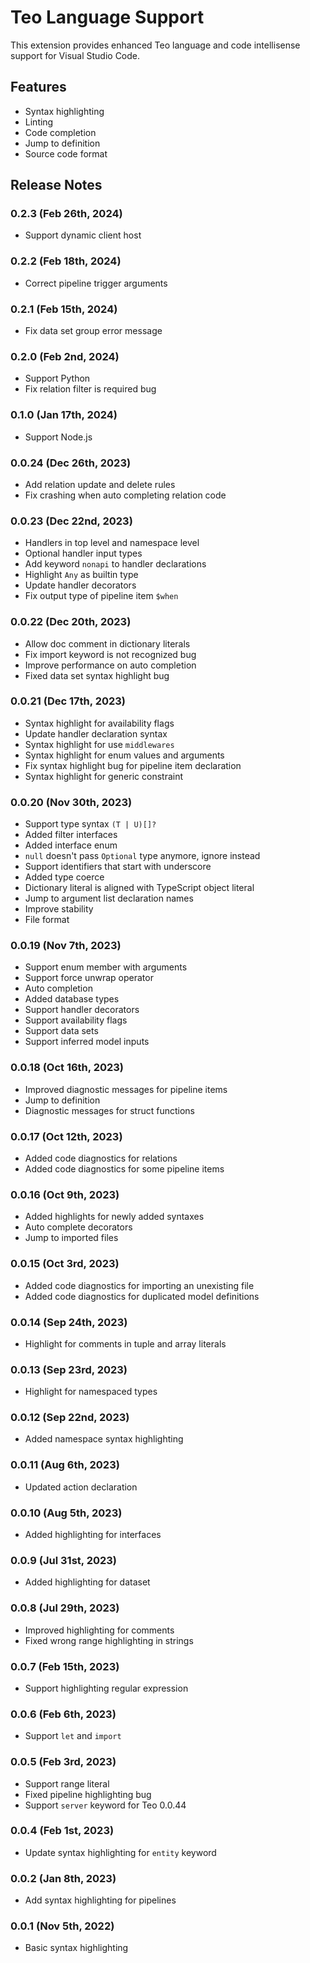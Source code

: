 # Teo Language Support

This extension provides enhanced Teo language and code intellisense support for
Visual Studio Code.

## Features

* Syntax highlighting
* Linting
* Code completion
* Jump to definition
* Source code format

## Release Notes

### 0.2.3 (Feb 26th, 2024)

* Support dynamic client host

### 0.2.2 (Feb 18th, 2024)

* Correct pipeline trigger arguments

### 0.2.1 (Feb 15th, 2024)

* Fix data set group error message

### 0.2.0 (Feb 2nd, 2024)

* Support Python
* Fix relation filter is required bug

### 0.1.0 (Jan 17th, 2024)

* Support Node.js

### 0.0.24 (Dec 26th, 2023)

* Add relation update and delete rules
* Fix crashing when auto completing relation code

### 0.0.23 (Dec 22nd, 2023)

* Handlers in top level and namespace level
* Optional handler input types
* Add keyword `nonapi` to handler declarations
* Highlight `Any` as builtin type
* Update handler decorators
* Fix output type of pipeline item `$when`

### 0.0.22 (Dec 20th, 2023)

* Allow doc comment in dictionary literals
* Fix import keyword is not recognized bug
* Improve performance on auto completion
* Fixed data set syntax highlight bug

### 0.0.21 (Dec 17th, 2023)

* Syntax highlight for availability flags
* Update handler declaration syntax
* Syntax highlight for use `middlewares`
* Syntax highlight for enum values and arguments
* Fix syntax highlight bug for pipeline item declaration
* Syntax highlight for generic constraint

### 0.0.20 (Nov 30th, 2023)

* Support type syntax `(T | U)[]?`
* Added filter interfaces
* Added interface enum
* `null` doesn't pass `Optional` type anymore, ignore instead
* Support identifiers that start with underscore
* Added type coerce
* Dictionary literal is aligned with TypeScript object literal
* Jump to argument list declaration names
* Improve stability
* File format

### 0.0.19 (Nov 7th, 2023)

* Support enum member with arguments
* Support force unwrap operator
* Auto completion
* Added database types
* Support handler decorators
* Support availability flags
* Support data sets
* Support inferred model inputs

### 0.0.18 (Oct 16th, 2023)

* Improved diagnostic messages for pipeline items
* Jump to definition
* Diagnostic messages for struct functions

### 0.0.17 (Oct 12th, 2023)

* Added code diagnostics for relations
* Added code diagnostics for some pipeline items

### 0.0.16 (Oct 9th, 2023)

* Added highlights for newly added syntaxes
* Auto complete decorators
* Jump to imported files

### 0.0.15 (Oct 3rd, 2023)

* Added code diagnostics for importing an unexisting file
* Added code diagnostics for duplicated model definitions

### 0.0.14 (Sep 24th, 2023)

* Highlight for comments in tuple and array literals

### 0.0.13 (Sep 23rd, 2023)

* Highlight for namespaced types

### 0.0.12 (Sep 22nd, 2023)

* Added namespace syntax highlighting

### 0.0.11 (Aug 6th, 2023)

* Updated action declaration

### 0.0.10 (Aug 5th, 2023)

* Added highlighting for interfaces

### 0.0.9 (Jul 31st, 2023)

* Added highlighting for dataset

### 0.0.8 (Jul 29th, 2023)

* Improved highlighting for comments
* Fixed wrong range highlighting in strings

### 0.0.7 (Feb 15th, 2023)

* Support highlighting regular expression

### 0.0.6 (Feb 6th, 2023)

* Support `let` and `import`

### 0.0.5 (Feb 3rd, 2023)

* Support range literal
* Fixed pipeline highlighting bug
* Support `server` keyword for Teo 0.0.44

### 0.0.4 (Feb 1st, 2023)

* Update syntax highlighting for `entity` keyword

### 0.0.2 (Jan 8th, 2023)

* Add syntax highlighting for pipelines

### 0.0.1 (Nov 5th, 2022)

* Basic syntax highlighting
